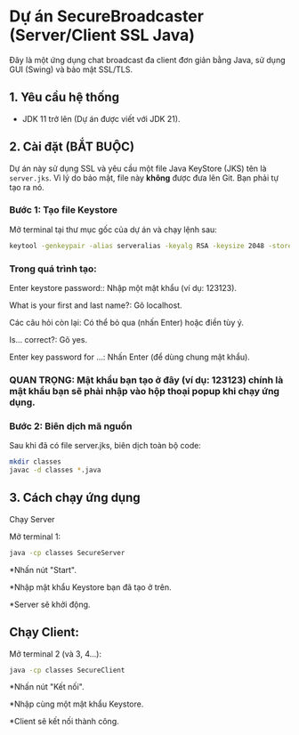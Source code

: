 # Dự án SecureBroadcaster (Server/Client SSL Java)

Đây là một ứng dụng chat broadcast đa client đơn giản bằng Java, sử dụng GUI (Swing) và bảo mật SSL/TLS.

## 1. Yêu cầu hệ thống
* JDK 11 trở lên (Dự án được viết với JDK 21).

## 2. Cài đặt (BẮT BUỘC)

Dự án này sử dụng SSL và yêu cầu một file Java KeyStore (JKS) tên là `server.jks`. Vì lý do bảo mật, file này **không** được đưa lên Git. Bạn phải tự tạo ra nó.

### Bước 1: Tạo file Keystore
Mở terminal tại thư mục gốc của dự án và chạy lệnh sau:

```bash
keytool -genkeypair -alias serveralias -keyalg RSA -keysize 2048 -storetype JKS -keystore server.jks -validity 365 
```

### Trong quá trình tạo:

Enter keystore password:: Nhập một mật khẩu (ví dụ: 123123).

What is your first and last name?: Gõ localhost.

Các câu hỏi còn lại: Có thể bỏ qua (nhấn Enter) hoặc điền tùy ý.

Is... correct?: Gõ yes.

Enter key password for <serveralias>...: Nhấn Enter (để dùng chung mật khẩu).

### QUAN TRỌNG: Mật khẩu bạn tạo ở đây (ví dụ: 123123) chính là mật khẩu bạn sẽ phải nhập vào hộp thoại popup khi chạy ứng dụng.

### Bước 2: Biên dịch mã nguồn

Sau khi đã có file server.jks, biên dịch toàn bộ code:

```bash
mkdir classes
javac -d classes *.java
```

## 3. Cách chạy ứng dụng

Chạy Server

Mở terminal 1:

```bash
java -cp classes SecureServer
```

*Nhấn nút "Start".

*Nhập mật khẩu Keystore bạn đã tạo ở trên.

*Server sẽ khởi động.

## Chạy Client:

Mở terminal 2 (và 3, 4...):

```bash
java -cp classes SecureClient
```

*Nhấn nút "Kết nối".

*Nhập cùng một mật khẩu Keystore.

*Client sẽ kết nối thành công.
